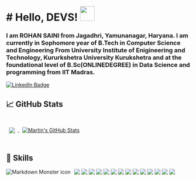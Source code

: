 <h1> # Hello, DEVS! <img src="https://raw.githubusercontent.com/MartinHeinz/MartinHeinz/master/wave.gif" width="40px"> </h1>
<h3>I am ROHAN SAINI from Jagadhri, Yamunanagar, Haryana. I am currently in Sophomore year of B.Tech in Computer Science and Engineering From University Institute of Enigineering and Technology, Kururkshetra University Kurukshetra and at the foundational level of B.Sc(ONLINEDEGREE) in Data Science and programming from IIT Madras.</h3>



[![LinkedIn Badge](https://img.shields.io/badge/LinkedIn-Profile-informational?style=flat&logo=linkedin&logoColor=white&color=0D76A8)](https://www.linkedin.com/in/rohan-saini-22b461201//)




## &#x1f4c8; GitHub Stats

<br>

<a href="https://https:/github.com/rohansaini886">
  <img align="center" style="margin:0.5rem" src="https://github-readme-stats.vercel.app/api/top-langs/?username=rohansaini886&hide=html,css&title_color=ffffff&text_color=c9cacc&icon_color=4AB197&bg_color=1A2B34" />
</a>

<a href="https://github.com/rohansaini886">
  <img align="center" style="margin:0.5rem" src="https://github-readme-stats.vercel.app/api?username=rohansaini886&show_icons=true&line_height=27&count_private=true&title_color=ffffff&text_color=c9cacc&icon_color=4AB097&bg_color=1A2B34" alt="Martin's GitHub Stats" />
</a>

<br>


<br>


## 💼 Skills

<img src="https://www.google.com/url?sa=i&url=https%3A%2F%2Fen.wikiversity.org%2Fwiki%2FPython&psig=AOvVaw3JSrkj3shTGAl6qJn6KOyw&ust=1631601617970000&source=images&cd=vfe&ved=0CAsQjRxqFwoTCMDgzOqr-_ICFQAAAAAdAAAAABAD"
     alt="Markdown Monster icon"
     style="float: left; margin-right: 10px;" />
![](https://img.shields.io/badge/Code-Ionic-informational?style=flat&logo=ionic&logoColor=white&color=4AB197)
![](https://img.shields.io/badge/Code-React-informational?style=flat&logo=react&logoColor=white&color=4AB197)
![](https://img.shields.io/badge/Code-Redux-informational?style=flat&logo=Redux&logoColor=white&color=4AB197)
![](https://img.shields.io/badge/Code-Gatsby-informational?style=flat&logo=gatsby&logoColor=white&color=4AB197)
![](https://img.shields.io/badge/Code-JavaScript-informational?style=flat&logo=JavaScript&logoColor=white&color=4AB197)
![](https://img.shields.io/badge/Code-TypeScript-informational?style=flat&logo=TypeScript&logoColor=white&color=4AB197)
![](https://img.shields.io/badge/Code-GreenSock-informational?style=flat&logo=GreenSock&logoColor=white&color=4AB197)
![](https://img.shields.io/badge/Code-Java-informational?style=flat&logo=Java&logoColor=white&color=4AB197)
![](https://img.shields.io/badge/Code-SpringBoot-informational?style=flat&logo=Spring&logoColor=white&color=4AB197)
![](https://img.shields.io/badge/Code-CSharp-informational?style=flat&logo=c-sharp&logoColor=white&color=4AB197)
![](https://img.shields.io/badge/Code-.NET-informational?style=flat&logo=.net&logoColor=white&color=4AB197)
![](https://img.shields.io/badge/Code-SwiftUI-informational?style=flat&logo=swift&logoColor=white&color=4AB197)
![](https://img.shields.io/badge/Code-MongoDB-informational?style=flat&logo=MongoDB&logoColor=white&color=4AB197)
![](https://img.shields.io/badge/Code-MySQL-informational?style=flat&logo=MySQL&logoColor=white&color=4AB197)
